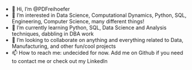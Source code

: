 - 👋 Hi, I’m @PDFreihoefer
- 👀 I’m interested in Data Science, Computational Dynamics, Python, SQL, Engineering, Computer Science, many different things!
- 🌱 I’m currently learning Python, SQL, Data Science and Analysis techniques, dabbling in DBA work
- 💞️ I’m looking to collaborate on anything and everything related to Data, Manufacturing, and other fun/cool projects
- 📫 How to reach me: undecided for now. Add me on Github if you need to contact me or check out my LinkedIn

<!---
PDFreihoefer/PDFreihoefer is a ✨ special ✨ repository because its `README.md` (this file) appears on your GitHub profile.
You can click the Preview link to take a look at your changes.
--->
